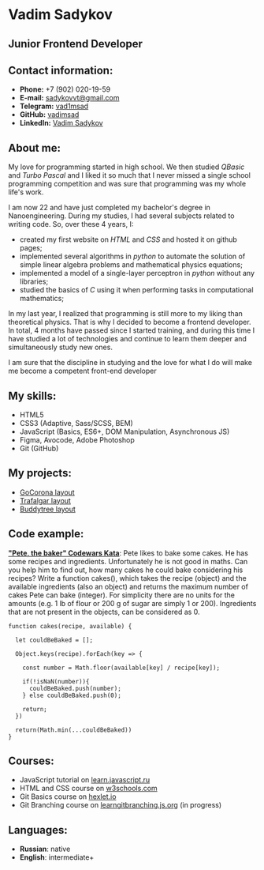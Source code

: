 # Vadim Sadykov 
## Junior Frontend Developer
## Contact information:
- **Phone:** +7 (902) 020-19-59
- **E-mail:** [sadykovvt@gmail.com](mailto:sadykovvt@gmail.com)
- **Telegram:** [vad1msad](https://t.me/vad1msad)
- **GitHub:** [vadimsad](https://github.com/vadimsad)
- **LinkedIn:** [Vadim Sadykov](https://www.linkedin.com/in/vadim-sadykov/)
## About me:
My love for programming started in high school. We then studied *QBasic* and *Turbo Pascal* and I liked it so much that I never missed a single school programming competition and was sure that programming was my whole life's work.

I am now 22 and have just completed my bachelor's degree in Nanoengineering. During my studies, I had several subjects related to writing code. So, over these 4 years, I: 
- created my first website on *HTML* and *CSS* and hosted it on github pages;
- implemented several algorithms in *python* to automate the solution of simple linear algebra problems and mathematical physics equations;
- implemented a model of a single-layer perceptron in *python* without any libraries; 
- studied the basics of *C* using it when performing tasks in computational mathematics;

In my last year, I realized that programming is still more to my liking than theoretical physics. That is why I decided to become a frontend developer. In total, 4 months have passed since I started training, and during this time I have studied a lot of technologies and continue to learn them deeper and simultaneously study new ones.

I am sure that the discipline in studying and the love for what I do will make me become a competent front-end developer
## My skills:
- HTML5
- CSS3 (Adaptive, Sass/SCSS, BEM)
- JavaScript (Basics, ES6+, DOM Manipulation, Asynchronous JS)
- Figma, Avocode, Adobe Photoshop
- Git (GitHub)
## My projects:
- [GoCorona layout](https://github.com/vadimsad/GoCorona-layout)
- [Trafalgar layout](https://github.com/vadimsad/Trafalgar-website)
- [Buddytree layout](https://github.com/vadimsad/Buddytreee)
## Code example:
**["Pete, the baker" Codewars Kata](https://www.codewars.com/kata/525c65e51bf619685c000059/javascript)**: Pete likes to bake some cakes. He has some recipes and ingredients. Unfortunately he is not good in maths. Can you help him to find out, how many cakes he could bake considering his recipes?
Write a function cakes(), which takes the recipe (object) and the available ingredients (also an object) and returns the maximum number of cakes Pete can bake (integer). For simplicity there are no units for the amounts (e.g. 1 lb of flour or 200 g of sugar are simply 1 or 200). Ingredients that are not present in the objects, can be considered as 0.
```
function cakes(recipe, available) {
  
  let couldBeBaked = [];
  
  Object.keys(recipe).forEach(key => {
    
    const number = Math.floor(available[key] / recipe[key]);
    
    if(!isNaN(number)){
      couldBeBaked.push(number);
    } else couldBeBaked.push(0);
    
    return;
  })
  
  return(Math.min(...couldBeBaked))
}
```
## Courses:
- JavaScript tutorial on [learn.javascript.ru](https://learn.javascript.ru/) 
- HTML and CSS course on [w3schools.com](https://www.w3schools.com/)
- Git Basics course on [hexlet.io](https://ru.hexlet.io/courses/intro_to_git/lessons/intro/theory_unit?ysclid=l7u9g163ea527554220)
- Git Branching course on [learngitbranching.js.org](https://learngitbranching.js.org/?locale=ru_RU) (in progress)
## Languages:
- **Russian**: native
- **English**: intermediate+

